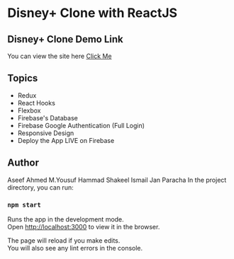 # Disney+ Clone with ReactJS


## Disney+ Clone Demo Link

You can view the site here
[Click Me](https://disney-plus-clone-v1.web.app/home)

## Topics

- Redux
- React Hooks
- Flexbox
- Firebase's Database
- Firebase Google Authentication (Full Login)
- Responsive Design
- Deploy the App LIVE on Firebase

## Author

Aseef Ahmed
M.Yousuf 
Hammad Shakeel
Ismail Jan Paracha
In the project directory, you can run:

### `npm start`

Runs the app in the development mode.\
Open [http://localhost:3000](http://localhost:3000) to view it in the browser.

The page will reload if you make edits.\
You will also see any lint errors in the console.
